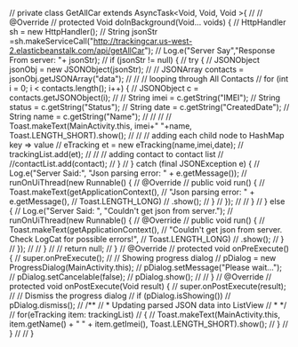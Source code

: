 //    private class GetAllCar extends AsyncTask<Void, Void, Void >{
//
//        @Override
//        protected Void doInBackground(Void... voids) {
//            HttpHandler sh = new HttpHandler();
//            String jsonStr =sh.makeServiceCall("http://trackingcar.us-west-2.elasticbeanstalk.com/api/getAllCar");
//            Log.e("Server Say","Response From server: "+ jsonStr);
//            if (jsonStr != null) {
//                try {
//                    JSONObject jsonObj = new JSONObject(jsonStr);
//
//                    JSONArray contacts = jsonObj.getJSONArray("data");
//
//                    // looping through All Contacts
//                    for (int i = 0; i < contacts.length(); i++) {
//                        JSONObject c = contacts.getJSONObject(i);
//
//                        String imei = c.getString("IMEI");
//                        String status = c.getString("Status");
//                        String date = c.getString("CreatedDate");
//                        String name = c.getString("Name");
//
//
//                        // Toast.makeText(MainActivity.this, imei+" "+name, Toast.LENGTH_SHORT).show();
//
//                        // adding each child node to HashMap key => value
//                        eTracking et = new eTracking(name,imei,date);
//                        trackingList.add(et);
//
//                        // adding contact to contact list
//                        //contactList.add(contact);
//                    }
//                } catch (final JSONException e) {
//                    Log.e("Server Said:", "Json parsing error: " + e.getMessage());
//                    runOnUiThread(new Runnable() {
//                        @Override
//                        public void run() {
//                            Toast.makeText(getApplicationContext(),
//                                    "Json parsing error: " + e.getMessage(),
//                                    Toast.LENGTH_LONG)
//                                    .show();
//                        }
//                    });
//
//                }
//            } else {
//                Log.e("Server Said: ", "Couldn't get json from server.");
//                runOnUiThread(new Runnable() {
//                    @Override
//                    public void run() {
//                        Toast.makeText(getApplicationContext(),
//                                "Couldn't get json from server. Check LogCat for possible errors!",
//                                Toast.LENGTH_LONG)
//                                .show();
//                    }
//                });
//
//            }
//
//            return null;
//        }
//        @Override
//        protected void onPreExecute() {
//            super.onPreExecute();
//            // Showing progress dialog
//            pDialog = new ProgressDialog(MainActivity.this);
//            pDialog.setMessage("Please wait...");
//            pDialog.setCancelable(false);
//            pDialog.show();
//
//        }
//        @Override
//        protected void onPostExecute(Void result) {
//            super.onPostExecute(result);
//            // Dismiss the progress dialog
//            if (pDialog.isShowing())
//                pDialog.dismiss();
//            /**
//             * Updating parsed JSON data into ListView
//             * */
//            for(eTracking item: trackingList)
//            {
//                Toast.makeText(MainActivity.this, item.getName() + " " + item.getImei(), Toast.LENGTH_SHORT).show();
//            }
//        }
//
//    }